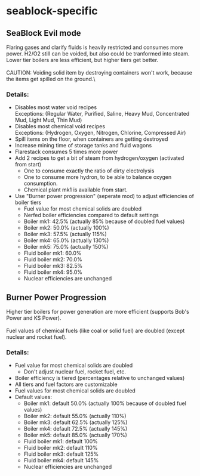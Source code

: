 # seablock-specific

## SeaBlock Evil mode

Flaring gases and clarify fluids is heavily restricted and consumes more power. H2/O2 still can be voided, but also could be tranformed into steam.\
Lower tier boilers are less efficient, but higher tiers get better.\
\
CAUTION: Voiding solid item by destroying containers won't work, because the items get spilled on the ground.\

### Details:
 - Disables most water void recipes\
   Exceptions: (Regular Water, Purified, Saline, Heavy Mud, Concentrated Mud, Light Mud, Thin Mud)
 - Disables most chemical void recipes\
   Exceptions: (Hydrogen, Oxygen, Nitrogen, Chlorine, Compressed Air)
 - Spill items on the floor, when containers are getting destroyed
 - Increase mining time of storage tanks and fluid wagons
 - Flarestack consumes 5 times more power
 - Add 2 recipes to get a bit of steam from hydrogen/oxygen (activated from start)
    - One to consume exactly the ratio of dirty electrolysis
    - One to consume more hydron, to be able to balance oxygen consumption.
    - Chemical plant mk1 is available from start.
 - Use "Burner power progression" (seperate mod) to adjust efficiencies of boiler tiers 
    - Fuel value for most chemical solids are doubled
    - Nerfed boiler efficiencies compared to default settings
    - Boiler mk1: 42.5% (actually 85% because of doubled fuel values)
    - Boiler mk2: 50.0% (actually 100%)
    - Boiler mk3: 57.5% (actually 115%)
    - Boiler mk4: 65.0% (actually 130%)
    - Boiler mk5: 75.0% (actually 150%)
    - Fluid boiler mk1: 60.0%
    - Fluid boiler mk2: 70.0%
    - Fluid boiler mk3: 82.5%
    - Fluid boiler mk4: 95.0%
    - Nuclear efficiencies are unchanged

## Burner Power Progression
Higher tier boilers for power generation are more efficient (supports Bob's Power and KS Power).\
\
Fuel values of chemical fuels (like coal or solid fuel) are doubled (except nuclear and rocket fuel).

### Details:
 - Fuel value for most chemical solids are doubled
    - Don't adjust nuclear fuel, rocket fuel, etc.
 - Boiler efficiency is tiered (percentages relative to unchanged values)
 - All tiers and fuel factors are customizable
 - Fuel values for most chemical solids are doubled
 - Default values:
    - Boiler mk1: default 50.0% (actually 100% because of doubled fuel values)
    - Boiler mk2: default 55.0% (actually 110%)
    - Boiler mk3: default 62.5% (actually 125%)
    - Boiler mk4: default 72.5% (actually 145%)
    - Boiler mk5: default 85.0% (actually 170%)
    - Fluid boiler mk1: default 100%
    - Fluid boiler mk2: default 110%
    - Fluid boiler mk3: default 125%
    - Fluid boiler mk4: default 145%
    - Nuclear efficiencies are unchanged
